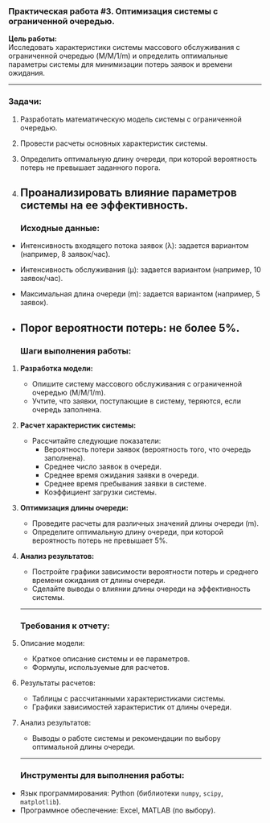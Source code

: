 ### **Практическая работа \#3. Оптимизация системы с ограниченной очередью.**

**Цель работы:**  
Исследовать характеристики системы массового обслуживания с ограниченной очередью (M/M/1/m) и определить оптимальные параметры системы для минимизации потерь заявок и времени ожидания.

---

### **Задачи:**

1. Разработать математическую модель системы с ограниченной очередью.  
2. Провести расчеты основных характеристик системы.  
3. Определить оптимальную длину очереди, при которой вероятность потерь не превышает заданного порога.  
4. Проанализировать влияние параметров системы на ее эффективность.  
   ---

   ### **Исходные данные:**

* Интенсивность входящего потока заявок (λ): задается вариантом (например, 8 заявок/час).  
* Интенсивность обслуживания (μ): задается вариантом (например, 10 заявок/час).  
* Максимальная длина очереди (m): задается вариантом (например, 5 заявок).  
* Порог вероятности потерь: не более 5%.  
  ---

  ### **Шаги выполнения работы:**

1. **Разработка модели:**  
   * Опишите систему массового обслуживания с ограниченной очередью (M/M/1/m).  
   * Учтите, что заявки, поступающие в систему, теряются, если очередь заполнена.  
2. **Расчет характеристик системы:**  
   * Рассчитайте следующие показатели:  
     * Вероятность потери заявок (вероятность того, что очередь заполнена).  
     * Среднее число заявок в очереди.  
     * Среднее время ожидания заявки в очереди.  
     * Среднее время пребывания заявки в системе.  
     * Коэффициент загрузки системы.  
3. **Оптимизация длины очереди:**  
   * Проведите расчеты для различных значений длины очереди (m).  
   * Определите оптимальную длину очереди, при которой вероятность потерь не превышает 5%.  
4. **Анализ результатов:**  
   * Постройте графики зависимости вероятности потерь и среднего времени ожидания от длины очереди.  
   * Сделайте выводы о влиянии длины очереди на эффективность системы.

   ---

   ### **Требования к отчету:**

1. Описание модели:  
   * Краткое описание системы и ее параметров.  
   * Формулы, используемые для расчетов.  
2. Результаты расчетов:  
   * Таблицы с рассчитанными характеристиками системы.  
   * Графики зависимостей характеристик от длины очереди.  
3. Анализ результатов:  
   * Выводы о работе системы и рекомендации по выбору оптимальной длины очереди.

   ---

   ### **Инструменты для выполнения работы:**

* Язык программирования: Python (библиотеки `numpy`, `scipy`, `matplotlib`).  
* Программное обеспечение: Excel, MATLAB (по выбору).


